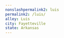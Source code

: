 ```yaml
---
﻿nonslashpermalink2: luis
permalink2: /luis/
alley: Luis
city: Fayetteville
state: Arkansas
---
```

